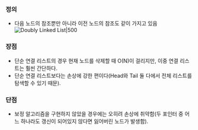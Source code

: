 ### 정의
- 다음 노드의 참조뿐만 아니라 이전 노드의 참조도 같이 가지고 있음
![Doubly Linked List|500](https://i.imgur.com/9VziSmx.png)


### 장점
- 단순 연결 리스트의 경우 현재 노드를 삭제할 때 O(N)이 걸리지만, 이중 연결 리스트는 훨씬 간단하다.
- 단순 연결 리스트보다는 손상에 강한 편이다(Head와 Tail 둘 다에서 전체 리스트를 탐색할 수 있기 때문).

### 단점
- 보정 알고리즘을 구현하지 않았을 경우에는 오히려 손상에 취약함(두 포인터 중 어느 하나라도 갱신이 되어있지 않다면 잃어버린 노드가 발생함).